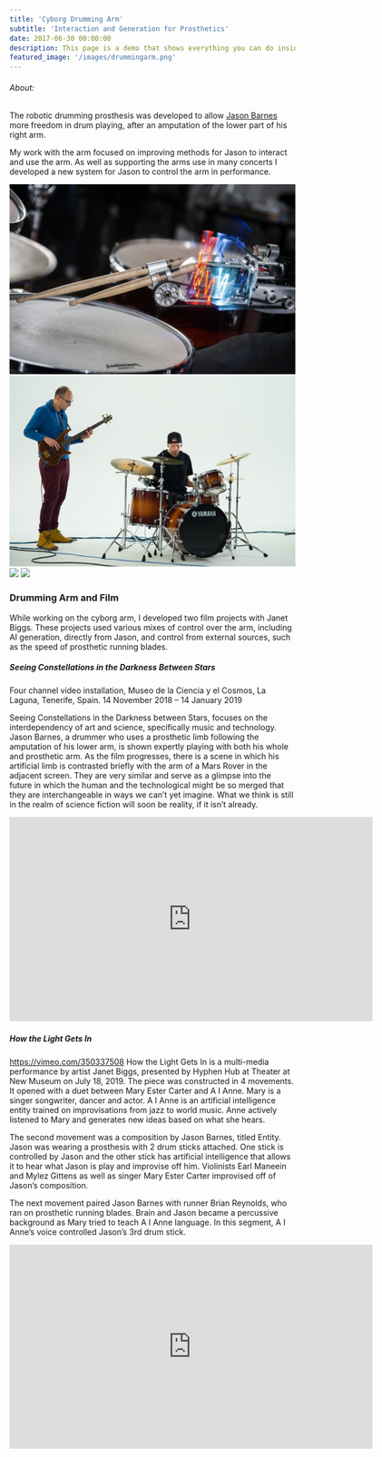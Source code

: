 ```yaml
---
title: 'Cyborg Drumming Arm'
subtitle: 'Interaction and Generation for Prosthetics'
date: 2017-06-30 00:00:00
description: This page is a demo that shows everything you can do inside portfolio and blog posts.
featured_image: '/images/drummingarm.png'
---
```

###### About:
The robotic drumming prosthesis was developed to allow [Jason Barnes](https://drummagazine.com/meet-jason-barnes-the-worlds-first-cyborg-drummer/) more freedom in drum playing, after an amputation of the lower part of his right arm.

My work with the arm focused on improving methods for Jason to interact and use the arm. As well as supporting the arms use in many concerts I developed a new system for Jason to control the arm in performance.

<div class="gallery" data-columns="4">
	<img src="/images/drummingarm.png">
	<img src="/images/jason.jpeg">
  <img src="/images/jason3.jpg">
  <img src="/images/jason4.jpg">
</div>

### Drumming Arm and Film
While working on the cyborg arm, I developed two film projects with Janet Biggs. These projects used various mixes of control over the arm, including AI generation, directly from Jason, and control from external sources, such as the speed of prosthetic running blades.

##### Seeing Constellations in the Darkness Between Stars
Four channel video installation, Museo de la Ciencia y el Cosmos, La Laguna, Tenerife, Spain.
14 November 2018 – 14 January 2019

Seeing Constellations in the Darkness between Stars, focuses on the interdependency of art and science, specifically music and technology. Jason Barnes, a drummer who uses a prosthetic limb following the amputation of his lower arm, is shown expertly playing with both his whole and prosthetic arm. As the film progresses, there is a scene in which his artificial limb is contrasted briefly with the arm of a Mars Rover in the adjacent screen. They are very similar and serve as a glimpse into the future in which the human and the technological might be so merged that they are interchangeable in ways we can’t yet imagine. What we think is still in the realm of science fiction will soon be reality, if it isn’t already.

<iframe src="https://player.vimeo.com/video/306159652?title=0&byline=0" width="640" height="360" frameborder="0" allow="autoplay; fullscreen" allowfullscreen></iframe>

##### How the Light Gets In
https://vimeo.com/350337508
How the Light Gets In is a multi-media performance by artist Janet Biggs, presented by Hyphen Hub at Theater at New Museum on July 18, 2019.
The piece was constructed in 4 movements.
It opened with a duet between Mary Ester Carter and A I Anne. Mary is a singer songwriter, dancer and actor. A I Anne is an artificial intelligence entity trained on improvisations from jazz to world music. Anne actively listened to Mary and generates new ideas based on what she hears.

The second movement was a composition by Jason Barnes, titled Entity. Jason was wearing a prosthesis with 2 drum sticks attached. One stick is controlled by Jason and the other stick has artificial intelligence that allows it to hear what Jason is play and improvise off him.
Violinists Earl Maneein and Mylez Gittens as well as singer Mary Ester Carter improvised off of Jason’s composition.

The next movement paired Jason Barnes with runner Brian Reynolds, who ran on prosthetic running blades. Brain and Jason became a percussive background as Mary tried to teach A I Anne language.
In this segment, A I Anne’s voice controlled Jason’s 3rd drum stick.

<iframe src="https://player.vimeo.com/video/350337508?title=0&byline=0" width="640" height="360" frameborder="0" allow="autoplay; fullscreen" allowfullscreen></iframe>
